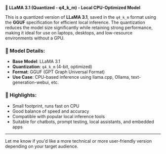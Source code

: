 **🦙 LLaMA 3.1 (Quantized - q4\_k\_m) - Local CPU-Optimized Model**

This is a quantized version of **LLaMA 3.1**, saved in the `q4_k_m` format using the **GGUF** specification for efficient local inference. The quantization reduces the model size significantly while retaining strong performance, making it ideal for use on laptops, desktops, and low-resource environments without a GPU.

### 🔧 Model Details:

* **Base Model**: LLaMA 3.1
* **Quantization**: `q4_k_m` (4-bit, optimized)
* **Format**: GGUF (GPT Graph Universal Format)
* **Use Case**: CPU-based inference using llama.cpp, Ollama, text-generation-webui, etc.

### 🚀 Highlights:

* Small footprint, runs fast on CPU
* Good balance of speed and accuracy
* Compatible with popular local inference tools
* Suitable for chatbots, prompt testing, local assistants, and embedded apps

---

Let me know if you'd like a more technical or more user-friendly version depending on your target audience.
